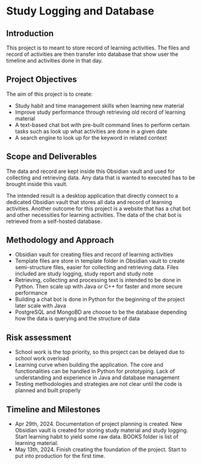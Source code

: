 
# Study Logging and Database

## Introduction

This project is to meant to store record of learning activities. The files and record of activities are then transfer into database that show user the timeline and activities done in that day.

## Project Objectives

The aim of this project is to create:

- Study habit and time management skills when learning new material
- Improve study performance through retrieving old record of learning material
- A text-based chat bot with pre-built command lines to perform certain tasks such as look up what activities are done in a given date
- A search engine to look up for the keyword in related context

## Scope and Deliverables

The data and record are kept inside this Obsidian vault and used for collecting and retrieving data. Any data that is wanted to executed has to be brought inside this vault.

The intended result is a desktop application that directly connect to a dedicated Obsidian vault that stores all data and record of learning activities. Another outcome for this project is a website that has a chat bot and other necessities for learning activities. The data of the chat bot is retrieved from a self-hosted database.

## Methodology and Approach

- Obsidian vault for creating files and record of learning activities
- Template files are store in template folder in Obsidian vault to create semi-structure files, easier for collecting and retrieving data. Files included are study logging, study report and study note
- Retrieving, collecting and processing text is intended to be done in Python. Then scale up with Java or C++ for faster and more secure performance
- Building a chat bot is done in Python for the beginning of the project later scale with Java
- PostgreSQL and MongoBD are choose to be the database depending how the data is querying and the structure of data

## Risk assessment

- School work is the top priority, so this project can be delayed due to school work overload
- Learning curve when building the application. The core and functionalities can be handled in Python for prototyping. Lack of understanding and experience in Java and database management
- Testing methodologies and strategies are not clear until the code is planned and built properly

## Timeline and Milestones

- Apr 29th, 2024. Documentation of project planning is created. New Obsidian vault is created for storing study material and study logging. Start learning habit to yield some raw data. BOOKS folder is list of learning material.
- May 13th, 2024. Finish creating the foundation of the project. Start to put into production for the first time.